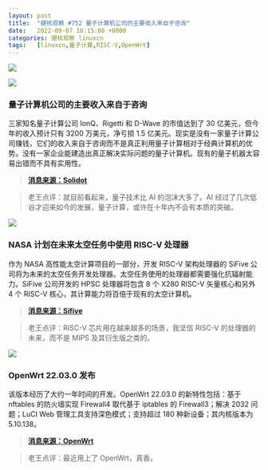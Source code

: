 ```yaml
---
layout: post
title:	"硬核观察 #752 量子计算机公司的主要收入来自于咨询"
date:	2022-09-07 18:15:08 +0800 
categories:	硬核观察 linuxcn 
tags:	[linuxcn,量子计算,RISC-V,OpenWrt]
---
```



![](/Asserts/Images//attachment/album/202209/07/181407jnt7t07gqkozg77o.jpg)


![](/Asserts/Images//attachment/album/202209/07/181359g2lljvqcq49g49xq.jpg)


### 量子计算机公司的主要收入来自于咨询


三家知名量子计算公司 IonQ、Rigetti 和 D-Wave 的市值达到了 30 亿美元，但今年的收入预计只有 3200 万美元，净亏损 1.5 亿美元。现实是没有一家量子计算公司赚钱，它们的收入来自于咨询而不是真正利用量子计算相对于经典计算机的优势。没有一家企业能建造出真正解决实际问题的量子计算机。现有的量子机器太容易出错而不具有实用性。



> 
> **[消息来源：Solidot](https://www.solidot.org/story?sid=72689)**
> 
> 
> 



> 
> 老王点评：就目前看起来，量子技术比 AI 的泡沫大多了。AI 经过了几次低谷才迎来如今的发展，量子计算，或许在十年内不会有本质的突破。
> 
> 
> 


![](/Asserts/Images//attachment/album/202209/07/181428aeh1hzpph9qh8pm9.jpg)


### NASA 计划在未来太空任务中使用 RISC-V 处理器


作为 NASA 高性能太空计算项目的一部分，开发 RISC-V 架构处理器的 SiFive 公司将为未来的太空任务开发处理器。太空任务使用的处理器都需要强化抗辐射能力。SiFive 公司开发的 HPSC 处理器将包含 8 个 X280 RISC-V 矢量核心和另外 4 个 RISC-V 核心，其计算能力将百倍于现有的太空计算机。



> 
> **[消息来源：Sifive](https://www.sifive.com/press/nasa-selects-sifive-and-makes-risc-v-the-go-to-ecosystem)**
> 
> 
> 



> 
> 老王点评：RISC-V 芯片用在越来越多的场景，我坚信 RISC-V 的处理器的未来，而不是 MIPS 及其衍生版之类的。
> 
> 
> 


![](/Asserts/Images//attachment/album/202209/07/181443abpi0qleiqzbvfo4.jpg)


### OpenWrt 22.03.0 发布


该版本经历了大约一年时间的开发。OpenWrt 22.03.0 的新特性包括：基于 nftables 的防火墙实现 Firewall4 取代基于 iptables 的 Firewall3；解决 2032 问题；LuCI Web 管理工具支持深色模式；支持超过 180 种新设备；其内核版本为 5.10.138。



> 
> **[消息来源：OpenWrt](https://openwrt.org/releases/22.03/notes-22.03.0)**
> 
> 
> 



> 
> 老王点评：最近用上了 OpenWrt，真香。
> 
> 
>
